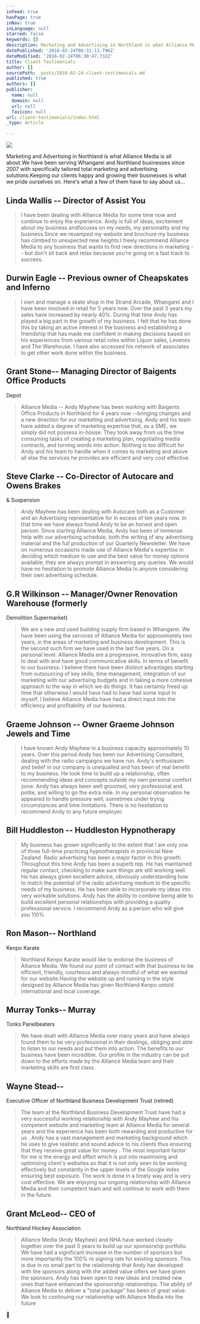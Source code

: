 ```yaml
---
inFeed: true
hasPage: true
inNav: true
inLanguage: null
starred: false
keywords: []
description: Marketing and Advertising in Northland is what Alliance Media is all about.We have been serving Whangarei and Northland businesses since 2007 with specifically tailored total marketing and advertising solutions.Keeping our clients happy and growing their businesses is what we pride ourselves on. Here’s what a few of them have to say about us…
datePublished: '2016-02-24T06:31:13.796Z'
dateModified: '2016-02-24T06:30:47.732Z'
title: Client Testimonials
author: []
sourcePath: _posts/2016-02-24-client-testimonials.md
published: true
authors: []
publisher:
  name: null
  domain: null
  url: null
  favicon: null
url: client-testimonials/index.html
_type: Article

---
```

![](https://the-grid-user-content.s3-us-west-2.amazonaws.com/404d9485-ca3d-4747-a0de-8c6d7c5ebb3b.jpg)

Marketing and Advertising in Northland is what Alliance Media
is all about.We have been serving
Whangarei and Northland businesses since 2007 with specifically tailored total
marketing and advertising solutions.Keeping our clients happy and growing their businesses is what we pride
ourselves on. Here's what a few of them have to say about us...

## Linda Wallis -- Director of Assist You

> I have been dealing with Alliance Media for some time now
> and continue to enjoy the experience. Andy is full of ideas, excitement about
> my business andfocuses on my needs, my
> personality and my business.Since we
> revamped my website and brochure my business has climbed to unexpected new
> heights.I freely recommend Alliance
> Media to any business that wants to find new directions in marketing -- but
> don't sit back and relax because you're going on a fast track to success.

## Durwin Eagle -- Previous owner of Cheapskates and Inferno

> I own and manage a skate shop in the Strand Arcade,
> Whangarei and I have been involved in retail for 5 years now. Over the past 3
> years my sales have increased by nearly 40%. During that time Andy has played a
> big part in the growth of my business. I felt that he has done this by taking
> an active interest in the business and establishing a friendship that has made
> me confident in making decisions based on his experiences from various retail
> roles within Liquor sales, Levenes and The Warehouse. I have also accessed his
> network of associates to get other work done within the business.

## Grant Stone-- Managing Director of Baigents Office Products
Depot

> Alliance Media -- Andy Mayhew has been working with Baigents
> Office Products in Northland for 4 years now --bringing changes and a new direction for our marketing and advertising.
> Andy and his team have added a degree of marketing expertise that, as a SME, we
> simply did not possess in-house. They took away from us the time consuming
> tasks of creating a marketing plan, negotiating media contracts, and turning
> words into action. Nothing is too difficult for Andy and his team to handle
> when it comes to marketing and above all else the services he provides are
> efficient and very cost effective.

## Steve Clarke -- Co-Director of Autocare and Owens Brakes
& Suspension

> Andy Mayhew has been dealing with Autocare both as a Customer
> and an Advertising representative for in excess of ten years now. In that time
> we have always found Andy to be an honest and open person. Since starting
> Alliance Media, Andy has been of immense help with our advertising schedule,
> both the writing of any advertising material and the full production of our
> Quarterly Newsletter. We have on numerous occasions made use of Alliance
> Media's expertise in deciding which medium to use and the best value for money
> options available, they are always prompt in answering any queries. We would
> have no hesitation to promote Alliance Media to anyone considering their own
> advertising schedule.

## G.R Wilkinson -- Manager/Owner Renovation Warehouse (formerly
Demolition Supermarket)

> We are a new and used building supply firm based in
> Whangarei. We have been using the services of Alliance Media for approximately
> two years, in the areas of marketing and business development. This is the
> second such firm we have used in the last five years. On a personal level:
> Alliance Media are a progressive, innovative firm, easy to deal with and have
> good communicative skills. In terms of benefit to our business: I believe there
> have been distinct advantages starting from outsourcing of key skills, time
> management, integration of our marketing with our advertising budgets and in
> taking a more cohesive approach to the way in which we do things. It has
> certainly freed up time that otherwise I would have had to have had some input
> in myself. I believe Alliance Media have had a direct input into the efficiency
> and profitability of our business.

## Graeme Johnson -- Owner Graeme Johnson Jewels and Time

> I have known Andy Mayhew in a business capacity
> approximately 10 years. Over this period Andy has been our Advertising
> Consultant, dealing with the radio campaigns we have run. Andy's enthusiasm and
> belief in our company is unequalled and has been of real benefit to my
> business. He took time to build up a relationship, often recommending ideas and
> concepts outside my own personal comfort zone. Andy has always been well
> groomed, very professional and polite, and willing to go the extra mile. In my
> personal observation he appeared to handle pressure well, sometimes under
> trying circumstances and time limitations. There is no hesitation to recommend
> Andy to any future employer.

## Bill Huddleston -- Huddleston Hypnotherapy

> My business has grown significantly to the extent that I am
> only one of three full-time practicing hypnotherapists in provincial New
> Zealand. Radio advertising has been a major factor in this growth. Throughout
> this time Andy has been a superb rep. He has maintained regular contact,
> checking to make sure things are still working well. He has always given
> excellent advice, obviously understanding how to match the potential of the
> radio advertising medium to the specific needs of my business. He has been able
> to incorporate my ideas into very workable solutions. Andy has the ability to
> combine being able to build excellent personal relationships with providing a
> quality professional service. I recommend Andy as a person who will give you
> 110%

## Ron Mason-- Northland
Kenpo Karate

> Northland Kenpo Karate would like to endorse the business of
> Alliance Media. We found our point of contact with that business to be
> efficient, friendly, courteous and always mindful of what we wanted for our
> website.Having the website up and
> running in the style designed by Alliance Media has given Northland Kenpo
> untold international and local coverage.

## Murray Tonks-- Murray
Tonks Panelbeaters

> We have dealt with Alliance Media over many years and have
> always found them to be very professional in their dealings, obliging and able
> to listen to our needs and put them into action. The benefits to our business
> have been incredible. Our profile in the industry can be put down to the
> efforts made by the Alliance Media team and their marketing skills are first
> class.

## Wayne Stead--
Executive Officer of Northland Business Development Trust (retired)

> The team at the Northland Business Development Trust have
> had a very successful working relationship with Andy Mayhew and his competent
> website and marketing team at Alliance Media for several years and the
> experience has been both rewarding and productive for us . Andy has a vast
> management and marketing background which he uses to give realistic and sound
> advice to his clients thus ensuring that they receive great value for money .
> The most important factor for me is the energy and effort which is put into
> maximising and optimising client's websites so that it is not only seen to be
> working effectively but constantly in the upper levels of the Google index
> ensuring best exposure. The work is done in a timely way and is very cost
> effective. We are enjoying our ongoing relationship with Alliance Media and
> their competent team and will continue to work with them in the future.

## Grant McLeod-- CEO of
Northland Hockey Association

> Alliance Media (Andy Mayhew) and NHA have worked closely
> together over the past 5 years to build up our sponsorship portfolio. We have
> had a significant increase in the number of sponsors but more importantly the
> 100% re signing rate for existing sponsors. This is due in no small part to the
> relationship that Andy has developed with the sponsors along with the added
> value offers we have given the sponsors. Andy has been open to new ideas and
> created new ones that have enhanced the sponsorship relationships. The ability
> of Alliance Media to deliver a "total package" has been of great value. We look
> to continuing our relationship with Alliance Media into the future

